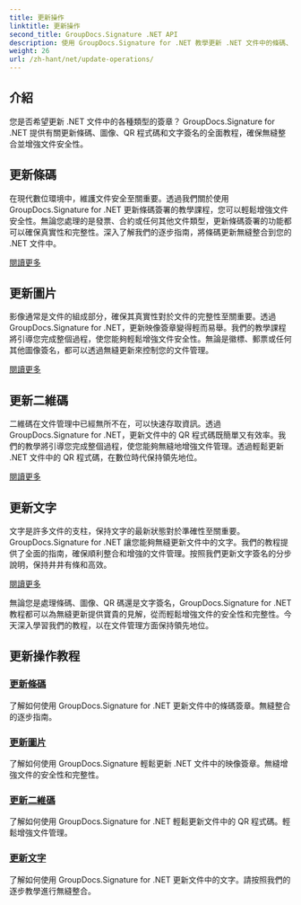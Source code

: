 ```yaml
---
title: 更新操作
linktitle: 更新操作
second_title: GroupDocs.Signature .NET API
description: 使用 GroupDocs.Signature for .NET 教學更新 .NET 文件中的條碼、圖像、QR 碼和文字簽章。加強文件安全和管理。
weight: 26
url: /zh-hant/net/update-operations/
---
```

## 介紹

您是否希望更新 .NET 文件中的各種類型的簽章？ GroupDocs.Signature for .NET 提供有關更新條碼、圖像、QR 程式碼和文字簽名的全面教程，確保無縫整合並增強文件安全性。

## 更新條碼
在現代數位環境中，維護文件安全至關重要。透過我們關於使用 GroupDocs.Signature for .NET 更新條碼簽署的教學課程，您可以輕鬆增強文件安全性。無論您處理的是發票、合約或任何其他文件類型，更新條碼簽署的功能都可以確保真實性和完整性。深入了解我們的逐步指南，將條碼更新無縫整合到您的 .NET 文件中。

[閱讀更多](./update-barcode/)

## 更新圖片
影像通常是文件的組成部分，確保其真實性對於文件的完整性至關重要。透過 GroupDocs.Signature for .NET，更新映像簽章變得輕而易舉。我們的教學課程將引導您完成整個過程，使您能夠輕鬆增強文件安全性。無論是徽標、郵票或任何其他圖像簽名，都可以透過無縫更新來控制您的文件管理。

[閱讀更多](./update-image/)

## 更新二維碼
二維碼在文件管理中已經無所不在，可以快速存取資訊。透過 GroupDocs.Signature for .NET，更新文件中的 QR 程式碼既簡單又有效率。我們的教學將引導您完成整個過程，使您能夠無縫地增強文件管理。透過輕鬆更新 .NET 文件中的 QR 程式碼，在數位時代保持領先地位。

[閱讀更多](./update-qr-code/)

## 更新文字
文字是許多文件的支柱，保持文字的最新狀態對於準確性至關重要。 GroupDocs.Signature for .NET 讓您能夠無縫更新文件中的文字。我們的教程提供了全面的指南，確保順利整合和增強的文件管理。按照我們更新文字簽名的分步說明，保持井井有條和高效。

[閱讀更多](./update-text/)

無論您是處理條碼、圖像、QR 碼還是文字簽名，GroupDocs.Signature for .NET 教程都可以為無縫更新提供寶貴的見解，從而輕鬆增強文件的安全性和完整性。今天深入學習我們的教程，以在文件管理方面保持領先地位。
## 更新操作教程
### [更新條碼](./update-barcode/)
了解如何使用 GroupDocs.Signature for .NET 更新文件中的條碼簽章。無縫整合的逐步指南。
### [更新圖片](./update-image/)
了解如何使用 GroupDocs.Signature 輕鬆更新 .NET 文件中的映像簽章。無縫增強文件的安全性和完整性。
### [更新二維碼](./update-qr-code/)
了解如何使用 GroupDocs.Signature for .NET 輕鬆更新文件中的 QR 程式碼。輕鬆增強文件管理。
### [更新文字](./update-text/)
了解如何使用 GroupDocs.Signature for .NET 更新文件中的文字。請按照我們的逐步教學進行無縫整合。